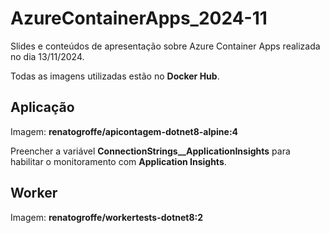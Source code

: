 # AzureContainerApps_2024-11

Slides e conteúdos de apresentação sobre Azure Container Apps realizada no dia 13/11/2024.

Todas as imagens utilizadas estão no **Docker Hub**.

## Aplicação 

Imagem: **renatogroffe/apicontagem-dotnet8-alpine:4**

Preencher a variável **ConnectionStrings__ApplicationInsights** para habilitar o monitoramento com **Application Insights**.

## Worker

Imagem: **renatogroffe/workertests-dotnet8:2**
